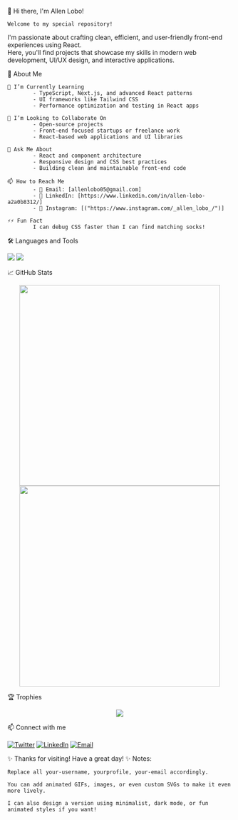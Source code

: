 👋 Hi there, I'm Allen Lobo!

    Welcome to my special repository!

I'm passionate about crafting clean, efficient, and user-friendly front-end experiences using React.  
Here, you'll find projects that showcase my skills in modern web development, UI/UX design, and interactive applications.


🚀 About Me

    🌱 I’m Currently Learning  
            - TypeScript, Next.js, and advanced React patterns  
            - UI frameworks like Tailwind CSS  
            - Performance optimization and testing in React apps  

    👯 I’m Looking to Collaborate On  
            - Open-source projects  
            - Front-end focused startups or freelance work  
            - React-based web applications and UI libraries  

    💬 Ask Me About  
            - React and component architecture  
            - Responsive design and CSS best practices  
            - Building clean and maintainable front-end code  
            
    📫 How to Reach Me  
            - 📧 Email: [allenlobo05@gmail.com]  
            - 💼 LinkedIn: [https://www.linkedin.com/in/allen-lobo-a2a0b8312/]  
            - 📸 Instagram: [("https://www.instagram.com/_allen_lobo_/")]  

    ⚡⚡ Fun Fact  
            I can debug CSS faster than I can find matching socks!

🛠️ Languages and Tools
<p align="left"> <img src="https://img.shields.io/badge/Language-YourLanguage-blue?style=for-the-badge&logo=yourlanguage" /> <img src="https://img.shields.io/badge/Framework-YourFramework-green?style=for-the-badge&logo=yourframework" /> <!-- Add more badges here --> </p>
📈 GitHub Stats
<p align="center"> <img src="https://github-readme-stats.vercel.app/api?username=your-username&show_icons=true&theme=radical" width="450" /> <img src="https://github-readme-streak-stats.herokuapp.com/?user=your-username&theme=radical" width="450" /> </p>
🏆 Trophies
<p align="center"> <img src="https://github-profile-trophy.vercel.app/?username=your-username&theme=darkhub" /> </p>
📫 Connect with me
<p align="left"> <a href="https://twitter.com/yourprofile" target="blank"><img align="center" src="https://img.shields.io/badge/Twitter-1DA1F2?style=for-the-badge&logo=twitter&logoColor=white" alt="Twitter" /></a> <a href="https://linkedin.com/in/yourprofile" target="blank"><img align="center" src="https://img.shields.io/badge/LinkedIn-0077B5?style=for-the-badge&logo=linkedin&logoColor=white" alt="LinkedIn" /></a> <a href="mailto:youremail@example.com" target="blank"><img align="center" src="https://img.shields.io/badge/Gmail-D14836?style=for-the-badge&logo=gmail&logoColor=white" alt="Email" /></a> </p>
✨ Thanks for visiting! Have a great day! ✨
Notes:

    Replace all your-username, yourprofile, your-email accordingly.

    You can add animated GIFs, images, or even custom SVGs to make it even more lively.

    I can also design a version using minimalist, dark mode, or fun animated styles if you want!

<!--
**allenlobo31/allenlobo31** is a ✨ _special_ ✨ repository because its `README.md` (this file) appears on your GitHub profile.

Here are some ideas to get you started:

- 🔭 I’m currently working on ...
- 🌱 I’m currently learning ...
- 👯 I’m looking to collaborate on ...
- 🤔 I’m looking for help with ...
- 💬 Ask me about ...
- 📫 How to reach me: ...
- 😄 Pronouns: ...
- ⚡ Fun fact: ...
-->
